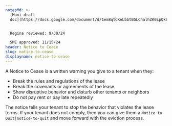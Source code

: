 ```yaml
---
notesMd: >-
  [Muni draft
  doc](https://docs.google.com/document/d/1em8qtCKeLbbtBGLChalhZK0LpQk6w4sS3YA2ifoMgok/edit)


  Regina reviewed: 9/30/24

  SME approved: 11/15/24
header: Notice to Cease
slug: notice-to-cease
displayname: notice-to-cease
---
```

A Notice to Cease is a written warning you give to a tenant when they:

* Break the rules and regulations of the lease
* Break the covenants or agreements of the lease
* Show disruptive behavior and disturb other tenants or neighbors
* Do not pay rent or pay late repeatedly

The notice tells your tenant to stop the behavior that violates the lease terms. If your tenant does not comply, then you can give them a `Notice to Quit|notice-to-quit` and move forward with the eviction process.